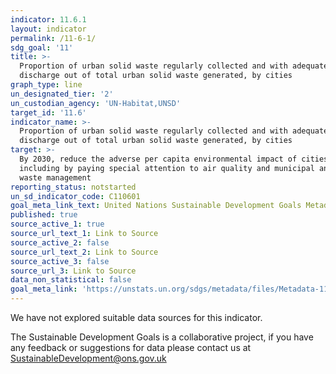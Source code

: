 ```yaml
---
indicator: 11.6.1
layout: indicator
permalink: /11-6-1/
sdg_goal: '11'
title: >-
  Proportion of urban solid waste regularly collected and with adequate final
  discharge out of total urban solid waste generated, by cities
graph_type: line
un_designated_tier: '2'
un_custodian_agency: 'UN-Habitat,UNSD'
target_id: '11.6'
indicator_name: >-
  Proportion of urban solid waste regularly collected and with adequate final
  discharge out of total urban solid waste generated, by cities
target: >-
  By 2030, reduce the adverse per capita environmental impact of cities,
  including by paying special attention to air quality and municipal and other
  waste management
reporting_status: notstarted
un_sd_indicator_code: C110601
goal_meta_link_text: United Nations Sustainable Development Goals Metadata (pdf 2066kB)
published: true
source_active_1: true
source_url_text_1: Link to Source
source_active_2: false
source_url_text_2: Link to Source
source_active_3: false
source_url_3: Link to Source
data_non_statistical: false
goal_meta_link: 'https://unstats.un.org/sdgs/metadata/files/Metadata-11-06-01.pdf'
---
```


We have not explored suitable data sources for this indicator. 

The Sustainable Development Goals is a collaborative project, if you have any feedback or suggestions for data please contact us at <SustainableDevelopment@ons.gov.uk>
